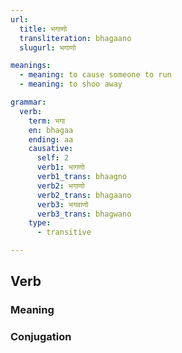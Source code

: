 ```yaml
---
url:
  title: भगाणो
  transliteration: bhagaano
  slugurl: भगाणो

meanings:
  - meaning: to cause someone to run
  - meaning: to shoo away

grammar: 
  verb:
    term: भगा
    en: bhagaa
    ending: aa
    causative:
      self: 2
      verb1: भागणो
      verb1_trans: bhaagno
      verb2: भगाणो
      verb2_trans: bhagaano
      verb3: भगवाणो
      verb3_trans: bhagwano
    type: 
      - transitive

---
```


## Verb
### Meaning
<meaning :meanings="meanings" :url="url"></meaning>

<!-- ### Examples
<eg :eg="examples" :url="url"></eg> -->

<!-- ### Synonyms
<syn :syn="synonyms" :url="url"></syn> -->

<!-- ### Antonyms
<ant :ant="antonyms" :url="url"></ant> -->

### Conjugation
<verb-conj :grammar="grammar" :url="url"></verb-conj>